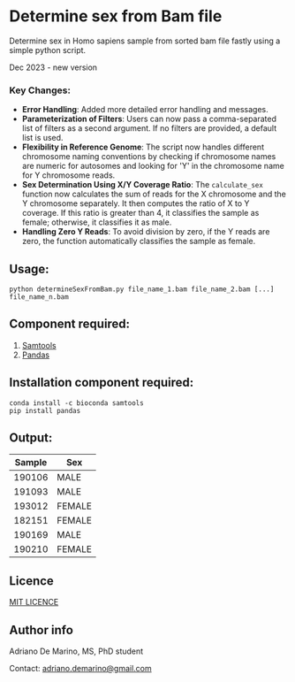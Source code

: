 # Determine sex from Bam file
Determine sex in Homo sapiens sample from sorted bam file fastly using a simple python script.

Dec 2023 - new version
### Key Changes:
- **Error Handling**: Added more detailed error handling and messages.
- **Parameterization of Filters**: Users can now pass a comma-separated list of filters as a second argument. If no filters are provided, a default list is used.
- **Flexibility in Reference Genome**: The script now handles different chromosome naming conventions by checking if chromosome names are numeric for autosomes and looking for 'Y' in the chromosome name for Y chromosome reads.
- **Sex Determination Using X/Y Coverage Ratio**: The `calculate_sex` function now calculates the sum of reads for the X chromosome and the Y chromosome separately. It then computes the ratio of X to Y coverage. If this ratio is greater than 4, it classifies the sample as female; otherwise, it classifies it as male.
- **Handling Zero Y Reads**: To avoid division by zero, if the Y reads are zero, the function automatically classifies the sample as female.

## Usage:
```
python determineSexFromBam.py file_name_1.bam file_name_2.bam [...] file_name_n.bam
```

## Component required:
1. [Samtools](http://www.htslib.org/) 
2. [Pandas](https://pandas.pydata.org/) 

## Installation component required:
```
conda install -c bioconda samtools
pip install pandas
```

## Output:

|	Sample	|	Sex	|
| ---  | ---  |
|	190106	|	MALE	|
|	191093	|	MALE	|
|	193012	|	FEMALE	|
|	182151	|	FEMALE	|
|	190169	|	MALE	|
|	190210	|	FEMALE	|

## Licence

[MIT LICENCE](https://github.com/adrianodemarino/Determine_sex_from_bam/blob/master/LICENSE.md)

## Author info

Adriano De Marino, MS, PhD student

Contact: <adriano.demarino@gmail.com>

